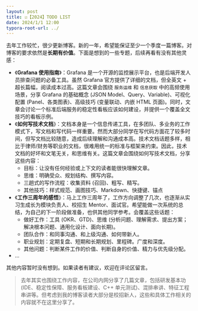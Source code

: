 ```yaml
---
layout: post
title: ☑️【2024】TODO LIST
date: 2024/1/1 12:00
typora-root-url: ../
---
```


去年工作较忙，很少更新博客。新的一年，希望能保证至少一个季度一篇博客。对博客的要求依然是**长期有价值**。下面是想到的一些专题，后续再看有没有其他灵感：

* 《**Grafana 使用指南**》：Grafana 是一个开源的监控展示平台，也是后端开发人员排查问题的必备工具。虽然 Grafana 官方提供了详细的文档，但全英文 + 超长篇幅，阅读成本过高。这篇文章会围绕 `服务运维` 和 `信息获取` 中的高频使用场景，分享 Grafana 的基础概念 (JSON Model、Query、Variable)、可视化配置 (Panel、各类图表)、高级技巧 (变量联动、内嵌 HTML 页面)。同时，文章会讨论一个标准后端服务的稳定性看板应该如何建设，并提供一个覆盖全文技巧的看板示例。
* 《**如何写技术文档**》：文档本身是一个信息传递工具，在多团队、多业务的工作模式下，写文档和写代码一样重要。然而大部分同学在写代码方面花了较多时间，但写文档比较随意，造成后续理解和沟通成本高。技术文档话题多样，相比于律师/财务等职业的文档，很难用统一的标准与框架来约束。因此，技术文档的好坏和文笔无关，和思维有关。这篇文章会围绕如何写技术文档，分享这些内容：
  * 目标：让没有任何经验或上下文的读者能很快理解文章。
  * 思维：明确受众、规划结构、撰写内容。
  * 三趟式的写作流程：收集资料 (召回)、粗写、精写。
  * 其他技巧：样式规范、画图技巧、Markdown、快捷键、锚点
* 《**工作三周年的感悟**》：马上工作三周年了，工作方向调整了几次，也逐渐从实习生成长为模块负责人、校招生 Mentor、面试官。希望能做一次系统的总结，为自己的下一阶段做准备，也供其他同学参考。会覆盖这些话题：
  * 做好工作：工具 (OKR、GTD)、思维 (分析问题、理解需求、提出方案；解决根本问题、通用化设计、面向长期)。
  * 团队合作：和同事沟通、和上级沟通、如何带新人。
  * 职业规划：定期复盘、短期和长期规划、里程碑。广度和深度。
  * 其他问题：判断某件工作的价值、判断自身的价值、精力与优先级分配。
* ...

其他内容暂时没有想到。如果读者有建议，欢迎在评论区留言。



> 去年其实也围绕工作内容，在公司内网分享了几篇文章，包括研发基本功 (IDE、稳定性保障、服务看板建设、C++ 单元测试)、混排串讲、特征工程串讲等。但考虑到我的博客读者大部分是校招新人，这些和具体工作相关的内容就不在这里分享了。